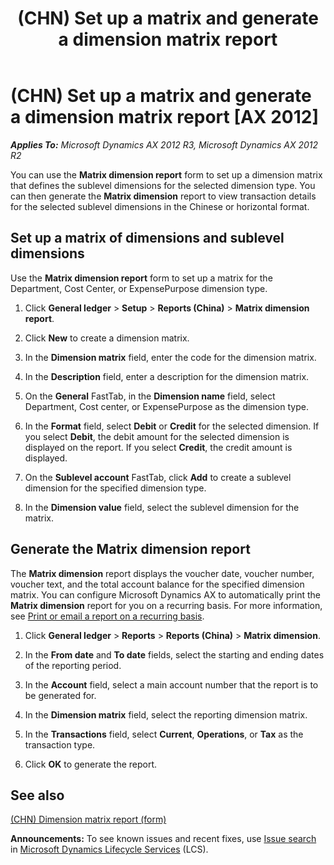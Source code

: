 ﻿---
title: (CHN) Set up a matrix and generate a dimension matrix report
TOCTitle: (CHN) Set up a matrix and generate a dimension matrix report
ms:assetid: b2aed1fb-79ff-40e7-8007-3a7e1adf8d56
ms:mtpsurl: https://technet.microsoft.com/en-us/library/JJ664102(v=AX.60)
ms:contentKeyID: 49384687
ms.date: 04/18/2014
mtps_version: v=AX.60
f1_keywords:
- matrix
- dimension
- Chinese reports
- Chinese vouchers
- subdimensions
---

# (CHN) Set up a matrix and generate a dimension matrix report [AX 2012]


_**Applies To:** Microsoft Dynamics AX 2012 R3, Microsoft Dynamics AX 2012 R2_

You can use the **Matrix dimension report** form to set up a dimension matrix that defines the sublevel dimensions for the selected dimension type. You can then generate the **Matrix dimension** report to view transaction details for the selected sublevel dimensions in the Chinese or horizontal format.

## Set up a matrix of dimensions and sublevel dimensions

Use the **Matrix dimension report** form to set up a matrix for the Department, Cost Center, or ExpensePurpose dimension type.

1.  Click **General ledger** \> **Setup** \> **Reports (China)** \> **Matrix dimension report**.

2.  Click **New** to create a dimension matrix.

3.  In the **Dimension matrix** field, enter the code for the dimension matrix.

4.  In the **Description** field, enter a description for the dimension matrix.

5.  On the **General** FastTab, in the **Dimension name** field, select Department, Cost center, or ExpensePurpose as the dimension type.

6.  In the **Format** field, select **Debit** or **Credit** for the selected dimension. If you select **Debit**, the debit amount for the selected dimension is displayed on the report. If you select **Credit**, the credit amount is displayed.

7.  On the **Sublevel account** FastTab, click **Add** to create a sublevel dimension for the specified dimension type.

8.  In the **Dimension value** field, select the sublevel dimension for the matrix.

## Generate the Matrix dimension report

The **Matrix dimension** report displays the voucher date, voucher number, voucher text, and the total account balance for the specified dimension matrix. You can configure Microsoft Dynamics AX to automatically print the **Matrix dimension** report for you on a recurring basis. For more information, see [Print or email a report on a recurring basis](print-or-email-a-report-on-a-recurring-basis.md).

1.  Click **General ledger** \> **Reports** \> **Reports (China)** \> **Matrix dimension**.

2.  In the **From date** and **To date** fields, select the starting and ending dates of the reporting period.

3.  In the **Account** field, select a main account number that the report is to be generated for.

4.  In the **Dimension matrix** field, select the reporting dimension matrix.

5.  In the **Transactions** field, select **Current**, **Operations**, or **Tax** as the transaction type.

6.  Click **OK** to generate the report.

## See also

[(CHN) Dimension matrix report (form)](https://technet.microsoft.com/en-us/library/jj663994\(v=ax.60\))

  
**Announcements:** To see known issues and recent fixes, use [Issue search](http://go.microsoft.com/fwlink/?linkid=389258) in [Microsoft Dynamics Lifecycle Services](http://go.microsoft.com/fwlink/?linkid=306505) (LCS).

